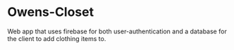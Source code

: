 # Owens-Closet
Web app that uses firebase for both user-authentication and a database for the client to add clothing items to.
